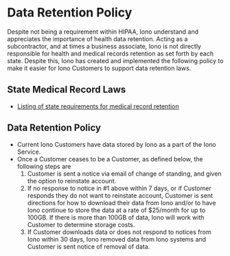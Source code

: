 # Data Retention Policy

Despite not being a requirement within HIPAA, Iono understand and appreciates the importance of health data retention. Acting as a subcontractor, and at times a business associate, Iono is not directly responsible for health and medical records retention as set forth by each state. Despite this, Iono has created and implemented the following policy to make it easier for Iono Customers to support data retention laws.

## State Medical Record Laws

* [Listing of state requirements for medical record retention](http://www.healthit.gov/sites/default/files/appa7-1.pdf)

## Data Retention Policy

* Current Iono Customers have data stored by Iono as a part of the Iono Service.
* Once a Customer ceases to be a Customer, as defined below, the following steps are 
	1. Customer is sent a notice via email of change of standing, and given the option to reinstate account.
	2. If no response to notice in #1 above within 7 days, or if Customer responds they do not want to reinstate account, Customer is sent directions for how to download their data from Iono and/or to have Iono continue to store the data at a rate of $25/month for up to 100GB. If there is more than 100GB of data, Iono will work with Customer to determine storage costs.
	3. If Customer downloads data or does not respond to notices from Iono within 30 days, Iono removed data from Iono systems and Customer is sent notice of removal of data.